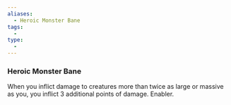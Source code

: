 ```yaml
---
aliases:
  - Heroic Monster Bane
tags:
  - 
type:
  - 
---
```

### Heroic Monster Bane

When you inflict damage to creatures more than twice as large or massive as you, you inflict 3 additional points of damage. Enabler.